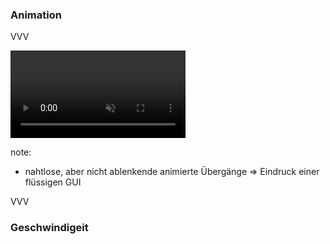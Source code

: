 ### Animation

VVV

<video data-src="img/goodtransition-cleardo-v3.mp4" data-autoplay style="height:10em;" loop controls muted></video>

note:
- nahtlose, aber nicht ablenkende animierte Übergänge => Eindruck einer flüssigen GUI 

VVV



### Geschwindigeit